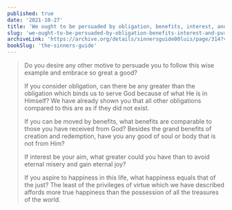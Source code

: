 ```yaml
---
published: true
date: '2021-10-27'
title: 'We ought to be persuaded by obligation, benefits, interest, and pursuit of happiness, to seek after God'
slug: 'we-ought-to-be-persuaded-by-obligation-benefits-interest-and-pursuit-of-happiness-to-seek-after-god'
archiveLink: 'https://archive.org/details/sinnersguide00luis/page/314?view=theater'
bookSlug: 'the-sinners-guide'
---
```


> Do you desire any other motive to persuade you to follow this wise example and embrace so great a good?
>
> If you consider obligation, can there be any greater than the obligation which binds us to serve God because of what He is in Himself? We have already shown you that all other obligations compared to this are as if they did not exist.
>
> If you can be moved by benefits, what benefits are comparable to those you have received from God? Besides the grand benefits of creation and redemption, have you any good of soul or body that is not from Him?
>
> If interest be your aim, what greater could you have than to avoid eternal misery and gain eternal joy?
>
> If you aspire to happiness in this life, what happiness equals that of the just? The least of the privileges of virtue which we have described affords more true happiness than the possession of all the treasures of the world.